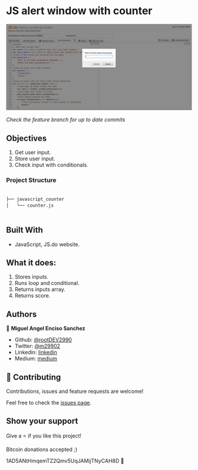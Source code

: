 # JS alert window with counter

![screenshot](./screenshot.png)

*Check the feature branch for up to date commits*

## Objectives

1. Get user input.
2. Store user input.
3. Check input with conditionals. 



### Project Structure

```bash

├── javascript_counter
│   └── counter.js



```

## Built With

- JavaScript, JS.do website.


## What it does:

1. Stores inputs.
2. Runs loop and conditional.
3. Returns inputs array.
4. Returns score.

## Authors

👤 **Miguel Angel Enciso Sanchez**

- Github: [@rootDEV2990](https://github.com/rootDEV2990)
- Twitter: [@m29902](https://twitter.com/m29902)
- Linkedin: [linkedin](https://www.linkedin.com/in/miguel-enciso-6474741a1/)
- Medium: [medium](https://medium.com/@website.dev)

## 🤝 Contributing

Contributions, issues and feature requests are welcome!

Feel free to check the [issues page](issues/).

## Show your support

Give a ⭐️ if you like this project!

Bitcoin donations accepted ;)

1AD5ANtHmqemTZ2Qmv5UqJAMijTNyCAH8D 🚀
